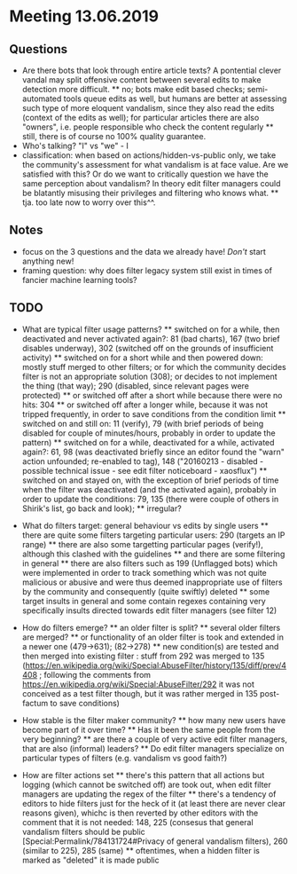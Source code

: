 # Meeting 13.06.2019

## Questions

* Are there bots that look through entire article texts? A pontential clever vandal may split offensive content between several edits to make detection more difficult.
  ** no; bots make edit based checks; semi-automated tools queue edits as well, but humans are better at assessing such type of more eloquent vandalism, since they also read the edits (context of the edits as well); for particular articles there are also "owners", i.e. people responsible who check the content regularly
  ** still, there is of course no 100% quality guarantee.
* Who's talking? "I" vs "we" - I
* classification: when based on actions/hidden-vs-public only, we take the community's assessment for what vandalism is at face value. Are we satisfied with this? Or do we want to critically question we have the same perception about vandalism? In theory edit filter managers could be blatantly misusing their privileges and filtering who knows what.
  ** tja. too late now to worry over this^^.


## Notes

* focus on the 3 questions and the data we already have! *Don't* start anything new!
* framing question: why does filter legacy system still exist in times of fancier machine learning tools?


## TODO

* What are typical filter usage patterns?
  ** switched on for a while, then deactivated and never activated again?: 81 (bad charts), 167 (two brief disables underway), 302 (switched off on the grounds of insufficient activity)
     ** switched on for a short while and then powered down: mostly stuff merged to other filters; or for which the community decides filter is not an appropriate solution (308); or decides to not implement the thing (that way); 290 (disabled, since relevant pages were protected)
     ** or switched off after a short while because there were no hits: 304
     ** or switched off after a longer while, because it was not tripped frequently, in order to save conditions from the condition limit
  ** switched on and still on: 11 (verify), 79 (with brief periods of being disabled for couple of minutes/hours, probably in order to update the pattern)
  ** switched on for a while, deactivated for a while, activated again?: 61, 98 (was deactivated briefly since an editor found the "warn" action unfounded; re-enabled to tag), 148 ("20160213 - disabled - possible technical issue - see edit filter noticeboard - xaosflux")
  ** switched on and stayed on, with the exception of brief periods of time when the filter was deactivated (and the activated again), probably in order to update the conditions: 79, 135 (there were couple of others in Shirik's list, go back and look);
  ** irregular?

* What do filters target: general behaviour vs edits by single users
  ** there are quite some filters targeting particular users: 290 (targets an IP range)
  ** there are also some targetting particular pages (verify!), although this clashed with the guidelines
  ** and there are some filtering in general
  ** there are also filters such as 199 (Unflagged bots) which were implemented in order to track something which was not quite malicious or abusive and were thus deemed inappropriate use of filters by the community and consequently (quite swiftly) deleted
  ** some target insults in general and some contain regexes containing very specifically insults directed towards edit filter managers (see filter 12)

* How do filters emerge?
  ** an older filter is split?
  ** several older filters are merged?
  ** or functionality of an older filter is took and extended in a newer one (479->631); (82->278)
  ** new condition(s) are tested and then merged into existing filter : stuff from 292 was merged to 135 (https://en.wikipedia.org/wiki/Special:AbuseFilter/history/135/diff/prev/4408 ; following the comments from https://en.wikipedia.org/wiki/Special:AbuseFilter/292 it was not conceived as a test filter though, but it was rather merged in 135 post-factum to save conditions)

* How stable is the filter maker community?
  ** how many new users have become part of it over time?
  ** Has it been the same people from the very beginning?
  ** are there a couple of very active edit filter managers, that are also (informal) leaders?
  ** Do edit filter managers specialize on particular types of filters (e.g. vandalism vs good faith?)

* How are filter actions set
  ** there's this pattern that all actions but logging (which cannot be switched off) are took out, when edit filter managers are updating the regex of the filter
  ** there's a tendency of editors to hide filters just for the heck of it (at least there are never clear reasons given), whichc is then reverted by other editors with the comment that it is not needed: 148, 225 (consesus that general vandalism filters should be public [Special:Permalink/784131724#Privacy of general vandalism filters), 260 (similar to 225), 285 (same)
  ** oftentimes, when a hidden filter is marked as "deleted" it is made public
